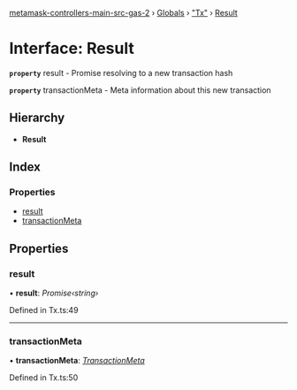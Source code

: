 [metamask-controllers-main-src-gas-2](../README.md) › [Globals](../globals.md) › ["Tx"](../modules/_tx_.md) › [Result](_tx_.result.md)

# Interface: Result

**`property`** result - Promise resolving to a new transaction hash

**`property`** transactionMeta - Meta information about this new transaction

## Hierarchy

* **Result**

## Index

### Properties

* [result](_tx_.result.md#result)
* [transactionMeta](_tx_.result.md#transactionmeta)

## Properties

###  result

• **result**: *Promise‹string›*

Defined in Tx.ts:49

___

###  transactionMeta

• **transactionMeta**: *[TransactionMeta](../modules/_tx_.md#transactionmeta)*

Defined in Tx.ts:50
